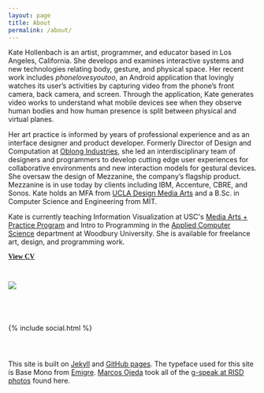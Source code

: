 ```yaml
---
layout: page
title: About
permalink: /about/
---
```


Kate Hollenbach is an artist, programmer, and educator based in Los Angeles, California.
She develops and examines interactive systems and new technologies relating body, gesture, and physical space.
Her recent work includes <em>phonelovesyoutoo</em>, an Android application that lovingly watches its user’s activities by capturing video from the phone’s front camera, back camera, and screen.
Through the application, Kate generates video works to understand what mobile devices see when they observe human bodies and how human presence is split between physical and virtual planes.

Her art practice is informed by years of professional experience and as an interface designer and product developer.
Formerly Director of Design and Computation at <a href="http://www.oblong.com" target="main">Oblong Industries</a>, she led an interdisciplinary team of designers and programmers to develop cutting edge user experiences for collaborative environments and new interaction models for gestural devices.
She oversaw the design of Mezzanine, the company’s flagship product. Mezzanine is in use today by clients including IBM, Accenture, CBRE, and Sonos.
Kate holds an MFA from <a href="http://dma.ucla.edu" target="main">UCLA Design Media Arts</a> and a B.Sc. in Computer Science and Engineering from MIT.

Kate is currently teaching Information Visualization at USC's <a href="http://cinema.usc.edu/imap/index.cfm">Media Arts + Practice Program</a> and Intro to Programming in the <a href="https://woodbury.edu/program/school-of-media-culture-design/applied-computer-science/">Applied Computer Science</a> department at Woodbury University. She is available for freelance art, design, and programming work.

<a href="{{ site.baseurl }}/files/kate-hollenbach-cv.pdf"><span style="font-family: BaseMonoReg; font-weight: bold;">View CV</span></a>

<div style="height: 2em;">
</div>

<img class="image-inline" src="{{ site.baseurl }}/images/kjhollen.jpg">


<div style="height: 4em;">
</div>

{% include social.html %}

<div style="height: 2em;">
</div>

<div class="about invisible-margin">

This site is built on <a href="http://jekyllrb.com/" target="main">Jekyll</a> and
<a href="https://pages.github.com/" target="main">GitHub pages</a>. The typeface used for this site is
Base Mono from <a href="http://emigre.com/" target="main">Emigre</a>. <a href="http://generic.cx/" target="main">Marcos Ojeda</a> took all of the <a href="https://www.flickr.com/photos/subliminal/sets/72157615073700173/" target="main">g-speak at RISD photos</a> found here.
</div>